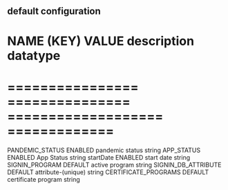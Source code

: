## default configuration

# NAME (KEY)             VALUE          description       datatype
# ================  =============== =================== =============
PANDEMIC_STATUS          ENABLED        pandemic status     string
APP_STATUS               ENABLED        App Status          string
startDate                ENABLED        start date          string
SIGNIN_PROGRAM           DEFAULT        active program      string
SIGNIN_DB_ATTRIBUTE      DEFAULT        attribute-(unique)  string
CERTIFICATE_PROGRAMS     DEFAULT        certificate program string